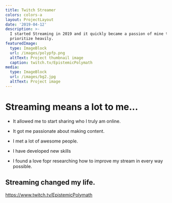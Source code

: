 ```yaml
---
title: Twitch Streamer
colors: colors-a
layout: ProjectLayout
date: '2019-04-12'
description: >-
  I started Streaming in 2019 and it quickly became a passion of mine that I
  prioritize heavily.
featuredImage:
  type: ImageBlock
  url: /images/polypfp.png
  altText: Project thumbnail image
  caption: twitch.tv/EpistemicPolymath
media:
  type: ImageBlock
  url: /images/bg2.jpg
  altText: Project image
---
```

# Streaming means a lot to me...



*   It allowed me to start sharing who I truly am online.

*   It got me passionate about making content.

*   I met a lot of awesome people.

*   I have developed new skills

*   I found a love fopr researching how to improve my stream in every way possible.



## Streaming changed my life.



<https://www.twitch.tv/EpistemicPolymath>



